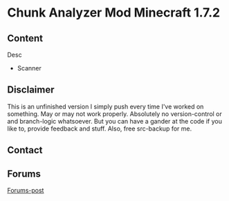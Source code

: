 Chunk Analyzer Mod Minecraft 1.7.2
=======

Content
-----------
Desc
* Scanner 

Disclaimer
-----------
This is an unfinished version I simply push every time I've worked on something. May or may not work properly. Absolutely no version-control or and branch-logic whatsoever.
But you can have a gander at the code if you like to, provide feedback and stuff. Also, free src-backup for me.

Contact
-----------

Forums
-----------
[Forums-post](http://www.minecraftforum.net/)